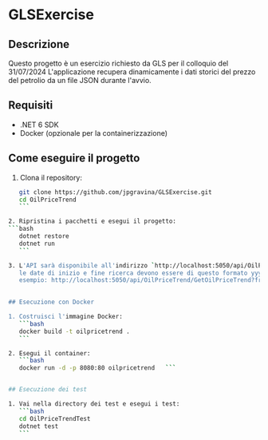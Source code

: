 # GLSExercise
## Descrizione
Questo progetto è un esercizio richiesto da GLS per il colloquio del 31/07/2024
L'applicazione recupera dinamicamente i dati storici del prezzo del petrolio da un file JSON durante l'avvio.

## Requisiti
- .NET 6 SDK
- Docker (opzionale per la containerizzazione)

## Come eseguire il progetto

1. Clona il repository:
 ```bash
    git clone https://github.com/jpgravina/GLSExercise.git
    cd OilPriceTrend
    ```

 2. Ripristina i pacchetti e esegui il progetto:
```bash
    dotnet restore
    dotnet run
    ```

3. L'API sarà disponibile all'indirizzo `http://localhost:5050/api/OilPriceTrend/GetOilPriceTrend?fromDate=startDate&toDate=endDate'
	le date di inizio e fine ricerca devono essere di questo formato yyyy-MM-dd 
	esempio: http://localhost:5050/api/OilPriceTrend/GetOilPriceTrend?fromDate=2020-01-01&toDate=2020-01-31
   

## Esecuzione con Docker

1. Costruisci l'immagine Docker:
    ```bash
    docker build -t oilpricetrend .
    ```

2. Esegui il container:
    ```bash
    docker run -d -p 8080:80 oilpricetrend   ```


## Esecuzione dei test

1. Vai nella directory dei test e esegui i test:
    ```bash
    cd OilPriceTrendTest
    dotnet test
    ```